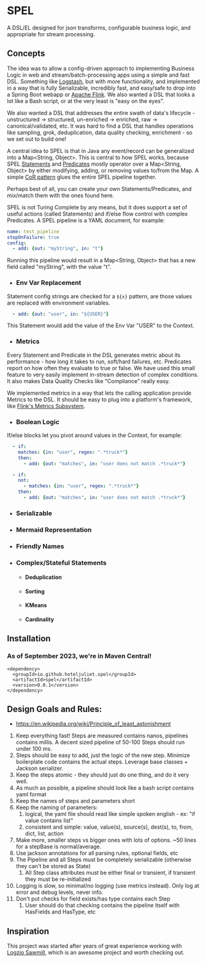 # SPEL
A DSL/EL designed for json transforms, configurable business logic, and appropriate for stream processing.

## Concepts
The idea was to allow a config-driven approach to implementing Business Logic in web and stream/batch-processing apps using a simple and fast DSL. 
Something like [Logstash](https://www.elastic.co/guide/en/logstash/current/filter-plugins.html), but with more functionality, and implemented in a way that is fully Serializable, 
incredibly fast, and easy/safe to drop into a Spring Boot webapp or [Apache Flink](https://flink.apache.org/). We also wanted a DSL that looks a lot like a Bash script, or at the 
very least is "easy on the eyes".

We also wanted a DSL that addresses the entire swath of data's lifecycle - unstructured -> structured, un-enriched -> enriched, raw -> canonical/validated, etc.
It was hard to find a DSL that handles operations like sampling, grok, deduplication, data quality checking, enrichment - so we set out to build one!

A central idea to SPEL is that in Java any event/record can be generalized into a Map<String, Object>. This is central to how SPEL works, because 
SPEL [Statements](https://github.com/hoteljuliet/SPEL/tree/main/src/main/java/io/github/hoteljuliet/spel/statements) and
[Predicates](https://github.com/hoteljuliet/SPEL/tree/main/src/main/java/io/github/hoteljuliet/spel/predicates) mostly operator over a Map<String, Object> by either modifying, 
adding, or removing values to/from the Map. A simple [CoR pattern](https://en.wikipedia.org/wiki/Chain-of-responsibility_pattern) glues the entire SPEL pipeline together.

Perhaps best of all, you can create your own Statements/Predicates, and mix/match them with the ones found here. 

SPEL is not Turing Complete by any means, but it does support a set of useful actions (called Statements) and if/else flow control with complex Predicates.
A SPEL pipeline is a YAML document, for example:

```yaml
name: test_pipeline
stopOnFailure: true
config:
  - add: {out: "myString", in: "t"}
```
Running this pipeline would result in a Map<String, Object> that has a new field called "myString", with the value "t".

- ### Env Var Replacement
Statement config strings are checked for a ```${x}``` pattern, are those values are replaced with environment variables.
```yaml
  - add: {out: "user", in: "${USER}"}
```
This Statement would add the value of the Env Var "USER" to the Context.

- ### Metrics 
Every Statement and Predicate in the DSL generates metric about its performance - how long it takes to run, soft/hard failures, etc. Predicates report on how often they 
evaluate to true or false. We have used this small feature to very easily implement in-stream detection of complex conditions. It also makes Data Quality Checks like "Compliance"
really easy.

We implemented metrics in a way that lets the calling application provide Metrics to the DSL. It should be easy to plug into a platform's framework, like 
[Flink's Metrics Subsystem](https://nightlies.apache.org/flink/flink-docs-master/docs/ops/metrics/).

- ### Boolean Logic

If/else blocks let you pivot around values in the Context, for example:
```yaml
  - if:
    matches: {in: "user", regex: ".*truck*"}
    then:
      - add: {out: "matches", in: "user does not match .*truck*"}
```

```yaml
  - if:
    not:
      - matches: {in: "user", regex: ".*truck*"}
    then:
      - add: {out: "matches", in: "user does not match .*truck*"}
```


- ### Serializable
- ### Mermaid Representation
- ### Friendly Names
- ### Complex/Stateful Statements
  - #### Deduplication
  - #### Sorting
  - #### KMeans
  - #### Cardinality



## Installation
### As of September 2023, we're in Maven Central!
```
<dependency>
  <groupId>io.github.hoteljuliet.spel</groupId>
  <artifactId>spel</artifactId>
  <version>0.0.1</version>
</dependency>
```

## Design Goals and Rules:
* https://en.wikipedia.org/wiki/Principle_of_least_astonishment
1. Keep everything fast! Steps are measured contains nanos, pipelines contains millis. A decent sized pipeline of 50-100 Steps should run under 100 ms. 
2. Steps should be easy to add, just the logic of the new step. Minimize boilerplate code contains the actual steps. Leverage base classes + Jackson serializer.
3. Keep the steps atomic - they should just do one thing, and do it very well.
4. As much as possible, a pipeline should look like a bash script contains yaml format
5. Keep the names of steps and parameters short
6. Keep the naming of parameters:
    1. logical, the yaml file should read like simple spoken english - ex: "if value contains list"
    2. consistent and simple: value, value(s), source(s), dest(s), to, from, dict, list, action
7. Make more, smaller steps vs bigger ones with lots of options. ~50 lines for a stepBase is normal/average.
8. Use jackson annotations for all parsing rules, optional fields, etc
9. The Pipeline and all Steps must be completely serializable (otherwise they can't be stored as State)
    1. All Step class attributes must be either final or transient, if transient they must be re-initialized 
10. Logging is slow, so minimal/no logging (use metrics instead). Only log at error and debug levels, never info.
11. Don't put checks for field exists/has type contains each Step
    1. User should do that checking contains the pipeline itself with HasFields and HasType, etc

## Inspiration
This project was started after years of great experience working with [Logzio Sawmill](https://github.com/logzio/sawmill), which is an awesome project and worth checking out.
